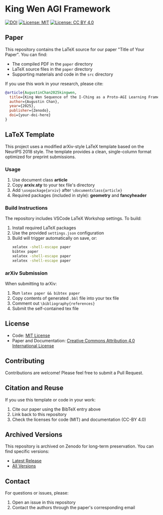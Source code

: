 # King Wen AGI Framework

[![DOI](https://zenodo.org/badge/DOI/your-doi-here.svg)](https://doi.org/your-doi-here)
[![License: MIT](https://img.shields.io/badge/License-MIT-yellow.svg)](https://opensource.org/licenses/MIT)
[![License: CC BY 4.0](https://img.shields.io/badge/License-CC%20BY%204.0-lightgrey.svg)](https://creativecommons.org/licenses/by/4.0/)

## Paper

This repository contains the LaTeX source for our paper "Title of Your Paper". You can find:

- The compiled PDF in the `paper` directory
- LaTeX source files in the `paper` directory
- Supporting materials and code in the `src` directory

If you use this work in your research, please cite:

```bibtex
@article{AugustinChan2025kingwen,
  title={King Wen Sequence of the I-Ching as a Proto-AGI Learning Framework},
  author={Augustin Chan},
  year={2025},
  publisher={Zenodo},
  doi={your-doi-here}
}
```

## LaTeX Template

This project uses a modified arXiv-style LaTeX template based on the NeurIPS 2018 style. The template provides a clean, single-column format optimized for preprint submissions.

### Usage

1. Use document class **article**
2. Copy **arxiv.sty** to your tex file's directory
3. Add `\usepackage{arxiv}` after `\documentclass{article}`
4. Required packages (included in style): **geometry** and **fancyheader**

### Build Instructions

The repository includes VSCode LaTeX Workshop settings. To build:

1. Install required LaTeX packages
2. Use the provided `settings.json` configuration
3. Build will trigger automatically on save, or:
   ```bash
   xelatex -shell-escape paper
   bibtex paper
   xelatex -shell-escape paper
   xelatex -shell-escape paper
   ```

### arXiv Submission

When submitting to arXiv:

1. Run `latex paper && bibtex paper`
2. Copy contents of generated `.bbl` file into your tex file
3. Comment out `\bibliography{references}`
4. Submit the self-contained tex file

## License

- Code: [MIT License](License.txt)
- Paper and Documentation: [Creative Commons Attribution 4.0 International License](https://creativecommons.org/licenses/by/4.0/)

## Contributing

Contributions are welcome! Please feel free to submit a Pull Request.

## Citation and Reuse

If you use this template or code in your work:
1. Cite our paper using the BibTeX entry above
2. Link back to this repository
3. Check the licenses for code (MIT) and documentation (CC-BY 4.0)

## Archived Versions

This repository is archived on Zenodo for long-term preservation. You can find specific versions:
- [Latest Release](https://doi.org/your-doi-here)
- [All Versions](https://zenodo.org/record/your-record-number)

## Contact

For questions or issues, please:
1. Open an issue in this repository
2. Contact the authors through the paper's corresponding email
